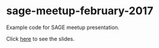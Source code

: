 # sage-meetup-february-2017
Example code for SAGE meetup presentation.

Click [here](https://docs.google.com/presentation/d/1C7Q86pNiKz-eVGSKVpI4F5RkLHPUjaEKD9vwUAUA3B0/edit?usp=sharing) to see the slides.
